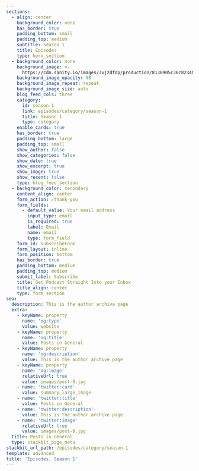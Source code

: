 ```yaml
---
sections:
  - align: center
    background_color: none
    has_border: true
    padding_bottom: small
    padding_top: medium
    subtitle: Season 1
    title: Episodes
    type: hero_section
  - background_color: none
    background_image: >-
      https://cdn.sanity.io/images/3vjzdfdp/production/8130905c36c823400eb21cf8a4e2fd1dd96d533e-112x88.svg
    background_image_opacity: 98
    background_image_repeat: repeat
    background_image_size: auto
    blog_feed_cols: three
    category:
      id: season-1
      link: episodes/category/season-1
      title: Season 1
      type: category
    enable_cards: true
    has_border: true
    padding_bottom: large
    padding_top: small
    show_author: false
    show_categories: false
    show_date: true
    show_excerpt: true
    show_image: true
    show_recent: false
    type: blog_feed_section
  - background_color: secondary
    content_align: center
    form_action: /thank-you
    form_fields:
      - default_value: Your email address
        input_type: email
        is_required: true
        label: Email
        name: email
        type: form_field
    form_id: subscribeForm
    form_layout: inline
    form_position: bottom
    has_border: true
    padding_bottom: medium
    padding_top: medium
    submit_label: Subscribe
    title: Get Podcast Straight Into your Inbox
    title_align: center
    type: form_section
seo:
  description: This is the author archive page
  extra:
    - keyName: property
      name: 'og:type'
      value: website
    - keyName: property
      name: 'og:title'
      value: Posts in General
    - keyName: property
      name: 'og:description'
      value: This is the author archive page
    - keyName: property
      name: 'og:image'
      relativeUrl: true
      value: images/post-9.jpg
    - name: 'twitter:card'
      value: summary_large_image
    - name: 'twitter:title'
      value: Posts in General
    - name: 'twitter:description'
      value: This is the author archive page
    - name: 'twitter:image'
      relativeUrl: true
      value: images/post-9.jpg
  title: Posts in General
  type: stackbit_page_meta
stackbit_url_path: /episodes/category/season-1
template: advanced
title: 'Episodes, Season 1'
---
```

